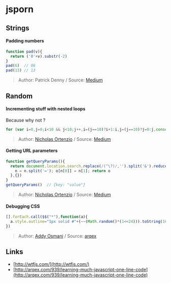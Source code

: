 # jsporn

## Strings

#### Padding numbers
```javascript
function pad(v){
  return ('0'+v).substr(-2)
}
pad(6)  // 06
pad(13) // 13
```
> Author: Patrick Denny / Source: [Medium](https://medium.com/@p_arithmetic/a-collection-of-my-6-favorite-javascript-one-liners-7c80a4b731f8)


## Random 

#### Incrementing stuff with nested loops
Because why not ?
```javascript 
for (var i=0,j=0;i<10 && j<10;j++,i=(j==10)?i+1:i,j=(j==10)?j=0:j,console.log(i,j)){}
```
> Author: [Nicholas Ortenzio](https://twitter.com/p_arithmetic) / Source: [Medium](https://medium.com/@p_arithmetic/a-collection-of-my-6-favorite-javascript-one-liners-7c80a4b731f8)

#### Getting URL parameters
```javascript
function getQueryParams(){
  return document.location.search.replace(/(^\?)/,'').split('&').reduce(function(o,n){
    n = n.split('='); o[n[0]] = n[1]; return o
  },{})
}
getQueryParams()  // {key: "value"}
```
> Author: [Nicholas Ortenzio](https://twitter.com/p_arithmetic) / Source: [Medium](https://medium.com/@p_arithmetic/a-collection-of-my-6-favorite-javascript-one-liners-7c80a4b731f8)

#### Debugging CSS
```javascript
[].forEach.call($$("*"),function(a){
  a.style.outline="1px solid #"+(~~(Math.random()*(1<<24))).toString(16)
})
```
> Author: [Addy Osmani](http://addyosmani.com/blog/) / Source: [arqex](http://arqex.com/939/learning-much-javascript-one-line-code)

## Links

- [http://wtfjs.com/](http://wtfjs.com/)
- [http://arqex.com/939/learning-much-javascript-one-line-code](http://arqex.com/939/learning-much-javascript-one-line-code)
